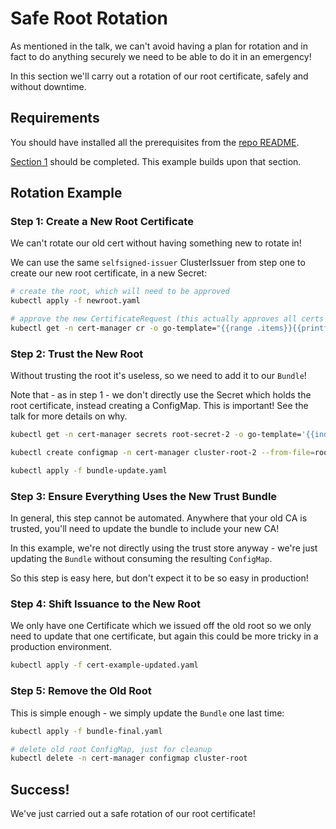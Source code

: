 # Safe Root Rotation

As mentioned in the talk, we can't avoid having a plan for rotation and in fact to do anything securely we need to be able to do it in an emergency!

In this section we'll carry out a rotation of our root certificate, safely and without downtime.

## Requirements

You should have installed all the prerequisites from the [repo README](../README.md).

[Section 1](../01-initial-private-pki/README.md) should be completed. This example builds upon that section.

## Rotation Example

### Step 1: Create a New Root Certificate

We can't rotate our old cert without having something new to rotate in!

We can use the same `selfsigned-issuer` ClusterIssuer from step one to create our new root certificate, in a new Secret:

```bash
# create the root, which will need to be approved
kubectl apply -f newroot.yaml

# approve the new CertificateRequest (this actually approves all certs in the cert-manager namespace; you might want to be more careful in prod)
kubectl get -n cert-manager cr -o go-template="{{range .items}}{{printf \"%s\n\" .metadata.name}}{{end}}" | xargs -I% cmctl approve -n cert-manager %
```

### Step 2: Trust the New Root

Without trusting the root it's useless, so we need to add it to our `Bundle`!

Note that - as in step 1 - we don't directly use the Secret which holds the root certificate, instead creating a ConfigMap. This is important! See the talk for more details on why.

```bash
kubectl get -n cert-manager secrets root-secret-2 -o go-template='{{index .data "tls.crt"}}' | base64 -d > myroot2.pem

kubectl create configmap -n cert-manager cluster-root-2 --from-file=root.pem=myroot2.pem

kubectl apply -f bundle-update.yaml
```

### Step 3: Ensure Everything Uses the New Trust Bundle

In general, this step cannot be automated. Anywhere that your old CA is trusted, you'll need to update the bundle to include your new CA!

In this example, we're not directly using the trust store anyway - we're just updating the `Bundle` without consuming the resulting `ConfigMap`.

So this step is easy here, but don't expect it to be so easy in production!

### Step 4: Shift Issuance to the New Root

We only have one Certificate which we issued off the old root so we only need to update that one certificate, but again this could
be more tricky in a production environment.

```bash
kubectl apply -f cert-example-updated.yaml
```

### Step 5: Remove the Old Root

This is simple enough - we simply update the `Bundle` one last time:

```bash
kubectl apply -f bundle-final.yaml

# delete old root ConfigMap, just for cleanup
kubectl delete -n cert-manager configmap cluster-root
```

## Success!

We've just carried out a safe rotation of our root certificate!
